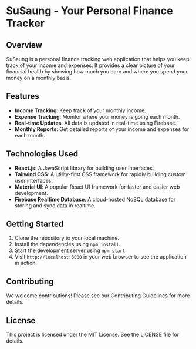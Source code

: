 # SuSaung - Your Personal Finance Tracker

## Overview

SuSaung is a personal finance tracking web application that helps you keep track of your income and expenses. It provides a clear picture of your financial health by showing how much you earn and where you spend your money on a monthly basis.

## Features

- **Income Tracking**: Keep track of your monthly income.
- **Expense Tracking**: Monitor where your money is going each month.
- **Real-time Updates**: All data is updated in real-time using Firebase.
- **Monthly Reports**: Get detailed reports of your income and expenses for each month.

## Technologies Used

- **React.js**: A JavaScript library for building user interfaces.
- **Tailwind CSS**: A utility-first CSS framework for rapidly building custom user interfaces.
- **Material UI**: A popular React UI framework for faster and easier web development.
- **Firebase Realtime Database**: A cloud-hosted NoSQL database for storing and sync data in realtime.

## Getting Started

1. Clone the repository to your local machine.
2. Install the dependencies using `npm install`.
3. Start the development server using `npm start`.
4. Visit `http://localhost:3000` in your web browser to see the application in action.

## Contributing

We welcome contributions! Please see our Contributing Guidelines for more details.

## License

This project is licensed under the MIT License. See the LICENSE file for details.
